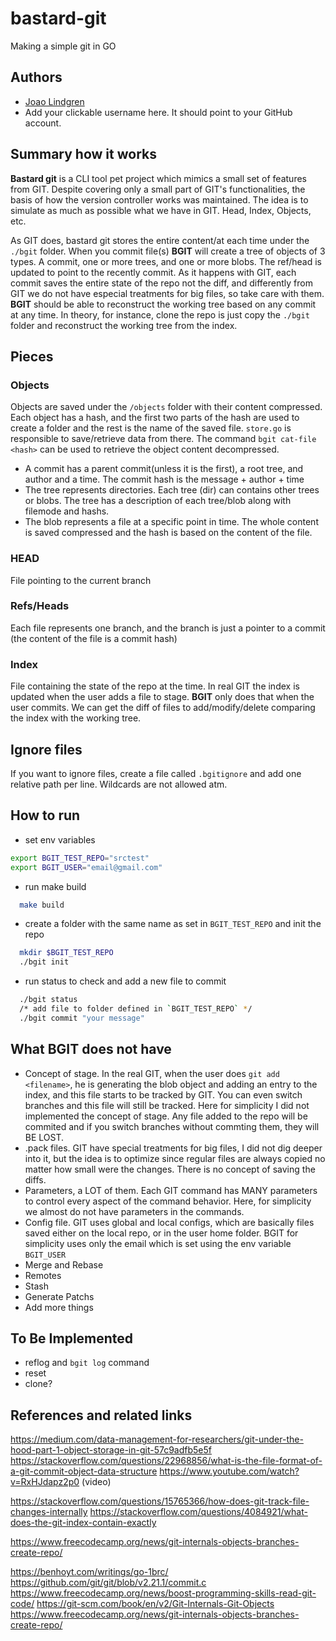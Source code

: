 # bastard-git

Making a simple git in GO

## Authors

- [Joao Lindgren](https://github.com/jplindgren)
- Add your clickable username here. It should point to your GitHub account.

## Summary how it works

**Bastard git** is a CLI tool pet project which mimics a small set of features from GIT. Despite covering only a small part of GIT's functionalities, the basis of how the version controller works was maintained. The idea is to simulate as much as possible what we have in GIT. Head, Index, Objects, etc.

As GIT does, bastard git stores the entire content/at each time under the `./bgit` folder. When you commit file(s) **BGIT** will create a tree of objects of 3 types.
A commit, one or more trees, and one or more blobs. The ref/head is updated to point to the recently commit. As it happens with GIT, each commit saves the entire state of the repo not the diff, and differently from GIT we do not have especial treatments for big files, so take care with them.
**BGIT** should be able to reconstruct the working tree based on any commit at any time. In theory, for instance, clone the repo is just copy the `./bgit` folder and reconstruct the working tree from the index.

## Pieces

### Objects

Objects are saved under the `/objects` folder with their content compressed. Each object has a hash, and the first two parts of the hash are used to create a folder and the rest is the name of the saved file. `store.go` is responsible to save/retrieve data from there. The command `bgit cat-file <hash>` can be used to retrieve the object content decompressed.

- A commit has a parent commit(unless it is the first), a root tree, and author and a time. The commit hash is the message + author + time
- The tree represents directories. Each tree (dir) can contains other trees or blobs. The tree has a description of each tree/blob along with filemode and hashs.
- The blob represents a file at a specific point in time. The whole content is saved compressed and the hash is based on the content of the file.

### HEAD

File pointing to the current branch

### Refs/Heads

Each file represents one branch, and the branch is just a pointer to a commit (the content of the file is a commit hash)

### Index

File containing the state of the repo at the time. In real GIT the index is updated when the user adds a file to stage. **BGIT** only does that when the user commits. We can get the diff of files to add/modify/delete comparing the index with the working tree.

## Ignore files

If you want to ignore files, create a file called `.bgitignore` and add one relative path per line. Wildcards are not allowed atm.

## How to run

- set env variables

```bash
export BGIT_TEST_REPO="srctest"
export BGIT_USER="email@gmail.com"
```

- run make build

```bash
  make build
```

- create a folder with the same name as set in `BGIT_TEST_REPO` and init the repo

```bash
  mkdir $BGIT_TEST_REPO
  ./bgit init
```

- run status to check and add a new file to commit

```bash
  ./bgit status
  /* add file to folder defined in `BGIT_TEST_REPO` */
  ./bgit commit "your message"
```

## What BGIT does not have

- Concept of stage. In the real GIT, when the user does `git add <filename>`, he is generating the blob object and adding an entry to the index, and this file starts to be tracked by GIT. You can even switch branches and this file will still be tracked. Here for simplicity I did not implemented the concept of stage. Any file added to the repo will be commited and if you switch branches without commting them, they will BE LOST.
- .pack files. GIT have special treatments for big files, I did not dig deeper into it, but the idea is to optimize since regular files are always copied no matter how small were the changes. There is no concept of saving the diffs.
- Parameters, a LOT of them. Each GIT command has MANY parameters to control every aspect of the command behavior. Here, for simplicity we almost do not have parameters in the commands.
- Config file. GIT uses global and local configs, which are basically files saved either on the local repo, or in the user home folder. BGIT for simplicity uses only the email which is set using the env variable `BGIT_USER`
- Merge and Rebase
- Remotes
- Stash
- Generate Patchs
- Add more things

## To Be Implemented

- reflog and `bgit log` command
- reset
- clone?

## References and related links

https://medium.com/data-management-for-researchers/git-under-the-hood-part-1-object-storage-in-git-57c9adfb5e5f
https://stackoverflow.com/questions/22968856/what-is-the-file-format-of-a-git-commit-object-data-structure
https://www.youtube.com/watch?v=RxHJdapz2p0 (video)

https://stackoverflow.com/questions/15765366/how-does-git-track-file-changes-internally
https://stackoverflow.com/questions/4084921/what-does-the-git-index-contain-exactly

https://www.freecodecamp.org/news/git-internals-objects-branches-create-repo/

https://benhoyt.com/writings/go-1brc/
https://github.com/git/git/blob/v2.21.1/commit.c
https://www.freecodecamp.org/news/boost-programming-skills-read-git-code/
https://git-scm.com/book/en/v2/Git-Internals-Git-Objects
https://www.freecodecamp.org/news/git-internals-objects-branches-create-repo/
